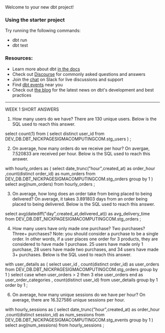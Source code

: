 Welcome to your new dbt project!

### Using the starter project

Try running the following commands:
- dbt run
- dbt test


### Resources:
- Learn more about dbt [in the docs](https://docs.getdbt.com/docs/introduction)
- Check out [Discourse](https://discourse.getdbt.com/) for commonly asked questions and answers
- Join the [chat](https://community.getdbt.com/) on Slack for live discussions and support
- Find [dbt events](https://events.getdbt.com) near you
- Check out [the blog](https://blog.getdbt.com/) for the latest news on dbt's development and best practices

------------------------------------------

WEEK 1 SHORT ANSWERS

1. How many users do we have?
There are 130 unique users. Below is the SQL used to reach this answer.

select count(1)
from (
    select distinct user_id
    from DEV_DB.DBT_NICKPAGESIGMACOMPUTINGCOM.stg_users
)
;

2. On average, how many orders do we receive per hour?
On avergae, 7.520833 are received per hour. Below is the SQL used to reach this answer.

with hourly_orders as (
    select date_trunc("hour",created_at) as order_hour
        ,count(distinct order_id) as num_orders
    from DEV_DB.DBT_NICKPAGESIGMACOMPUTINGCOM.stg_orders
    group by 1
)
select avg(num_orders)
from hourly_orders
;


3. On average, how long does an order take from being placed to being delivered?
On average, it takes 3.891803 days from an order being placed to being delivered. Below is the SQL used to reach this answer.

select avg(datediff("day",created_at,delivered_at)) as avg_delivery_time
from DEV_DB.DBT_NICKPAGESIGMACOMPUTINGCOM.stg_orders
;

4. How many users have only made one purchase? Two purchases? Three+ purchases? Note: you should consider a purchase to be a single order. In other words, if a user places one order for 3 products, they are considered to have made 1 purchase.
25 users have made only 1 purchase, 28 users have made two purchases, and 34 users have made 3+ purchases. Below is the SQL used to reach this answer.

with user_details as (
    select user_id
        , count(distinct order_id) as user_orders
    from DEV_DB.DBT_NICKPAGESIGMACOMPUTINGCOM.stg_orders
    group by 1
)
select case when user_orders > 2 then 3 else user_orders end as user_order_categories
    , count(distinct user_id)
from user_details
group by 1
order by 1
;

6. On average, how many unique sessions do we have per hour?
On average, there are 16.327586 unique sessions per hour.

with hourly_sessions as (
    select date_trunc("hour",created_at) as order_hour
        ,count(distinct session_id) as num_sessions
    from DEV_DB.DBT_NICKPAGESIGMACOMPUTINGCOM.stg_events
    group by 1
)
select avg(num_sessions)
from hourly_sessions
;